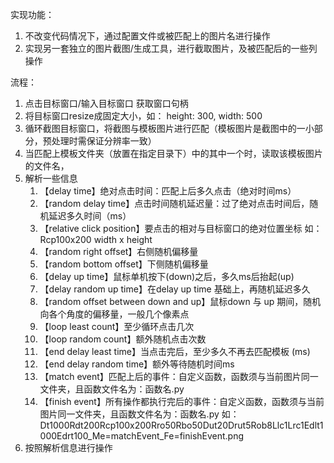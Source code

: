 实现功能：
1. 不改变代码情况下，通过配置文件或被匹配上的图片名进行操作
2. 实现另一套独立的图片截图/生成工具，进行截取图片，及被匹配后的一些列操作

流程：
1. 点击目标窗口/输入目标窗口 获取窗口句柄
2. 将目标窗口resize成固定大小，如： height: 300, width: 500
3. 循环截图目标窗口，将截图与模板图片进行匹配（模板图片是截图中的一小部分，预处理时需保证分辨率一致）
4. 当匹配上模板文件夹（放置在指定目录下）中的其中一个时，读取该模板图片的文件名， 
5. 解析一些信息
   1. 【delay time】绝对点击时间：匹配上后多久点击（绝对时间ms）
   2. 【random delay time】点击时间随机延迟量：过了绝对点击时间后，随机延迟多久时间（ms）
   3. 【relative click position】要点击的相对与目标窗口的绝对位置坐标 如：Rcp100x200 width x height
   4. 【random right offset】右侧随机偏移量
   5. 【random bottom offset】下侧随机偏移量
   6. 【delay up time】鼠标单机按下(down)之后，多久ms后抬起(up)
   7. 【delay random up time】在delay up time 基础上，再随机延迟多久
   8. 【random offset between down and up】鼠标down 与 up 期间，随机向各个角度的偏移量，一般几个像素点
   9. 【loop least count】至少循环点击几次
   10. 【loop random count】额外随机点击次数 
   11. 【end delay least time】当点击完后，至少多久不再去匹配模板 (ms)
   12. 【end delay random time】额外等待随机时间ms
   13. 【match event】匹配上后的事件：自定义函数，函数须与当前图片同一文件夹，且函数文件名为：函数名.py
   14. 【finish event】所有操作都执行完后的事件：自定义函数，函数须与当前图片同一文件夹，且函数文件名为：函数名.py 
   如：Dt1000Rdt200Rcp100x200Rro50Rbo50Dut20Drut5Rob8Llc1Lrc1Edlt1000Edrt100_Me=matchEvent_Fe=finishEvent.png
6. 按照解析信息进行操作

   
   
   
